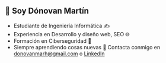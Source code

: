 ## 👋 Soy Dónovan Martín
- Estudiante de Ingeniería Informática ✍️
- Experiencia en Desarrollo y diseño web, SEO 🌐
- Formación en Ciberseguridad 🔎
- Siempre aprendiendo cosas nuevas 🏹
  Contacta conmigo en donovanmarh@gmail.com o [LinkedIn](https://www.linkedin.com/in/donovan-mart%C3%ADn-hern%C3%A1ndez)

